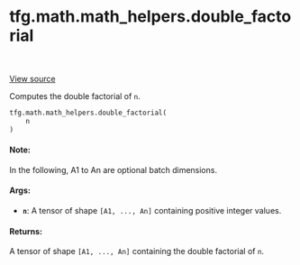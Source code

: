 <div itemscope itemtype="http://developers.google.com/ReferenceObject">
<meta itemprop="name" content="tfg.math.math_helpers.double_factorial" />
<meta itemprop="path" content="Stable" />
</div>

# tfg.math.math_helpers.double_factorial

<!-- Insert buttons and diff -->

<table class="tfo-notebook-buttons tfo-api" align="left">
</table>

<a target="_blank" href="https://github.com/tensorflow/graphics/blob/master/tensorflow_graphics/math/math_helpers.py">View source</a>



Computes the double factorial of `n`.

```python
tfg.math.math_helpers.double_factorial(
    n
)
```



<!-- Placeholder for "Used in" -->


#### Note:

In the following, A1 to An are optional batch dimensions.



#### Args:


* <b>`n`</b>: A tensor of shape `[A1, ..., An]` containing positive integer values.


#### Returns:

A tensor of shape `[A1, ..., An]` containing the double factorial of `n`.
